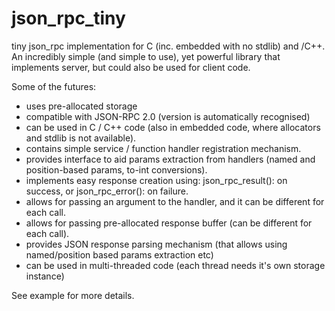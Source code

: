 json_rpc_tiny
=============

tiny json_rpc implementation for C (inc. embedded with no stdlib) and /C++.
An incredibly simple (and simple to use), yet powerful library that 
implements server, but could also be used for client code.

Some of the futures:
 - uses pre-allocated storage
 - compatible with JSON-RPC 2.0 (version is automatically recognised)
 - can be used in C / C++ code (also in embedded code, where allocators and stdlib is not available).
 - contains simple service / function handler registration mechanism.
 - provides interface to aid params extraction from handlers (named and position-based params, to-int conversions).
 - implements easy response creation using: json_rpc_result(): on success, 
   or json_rpc_error(): on failure.
 - allows for passing an argument to the handler, and it can be different for each call.
 - allows for passing pre-allocated response buffer (can be different for each call).
 - provides JSON response parsing mechanism (that allows using named/position based params extraction etc)
 - can be used in multi-threaded code (each thread needs it's own storage instance)
 
See example for more details.
